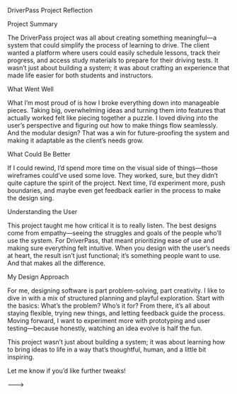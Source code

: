 
DriverPass Project Reflection

Project Summary

The DriverPass project was all about creating something meaningful—a system that could simplify the process of learning to drive. The client wanted a platform where users could easily schedule lessons, track their progress, and access study materials to prepare for their driving tests. It wasn’t just about building a system; it was about crafting an experience that made life easier for both students and instructors.

What Went Well

What I’m most proud of is how I broke everything down into manageable pieces. Taking big, overwhelming ideas and turning them into features that actually worked felt like piecing together a puzzle. I loved diving into the user’s perspective and figuring out how to make things flow seamlessly. And the modular design? That was a win for future-proofing the system and making it adaptable as the client’s needs grow.

What Could Be Better

If I could rewind, I’d spend more time on the visual side of things—those wireframes could’ve used some love. They worked, sure, but they didn’t quite capture the spirit of the project. Next time, I’d experiment more, push boundaries, and maybe even get feedback earlier in the process to make the design sing.

Understanding the User

This project taught me how critical it is to really listen. The best designs come from empathy—seeing the struggles and goals of the people who’ll use the system. For DriverPass, that meant prioritizing ease of use and making sure everything felt intuitive. When you design with the user’s needs at heart, the result isn’t just functional; it’s something people want to use. And that makes all the difference.

My Design Approach

For me, designing software is part problem-solving, part creativity. I like to dive in with a mix of structured planning and playful exploration. Start with the basics: What’s the problem? Who’s it for? From there, it’s all about staying flexible, trying new things, and letting feedback guide the process. Moving forward, I want to experiment more with prototyping and user testing—because honestly, watching an idea evolve is half the fun.

This project wasn’t just about building a system; it was about learning how to bring ideas to life in a way that’s thoughtful, human, and a little bit inspiring.

Let me know if you’d like further tweaks!

--->

